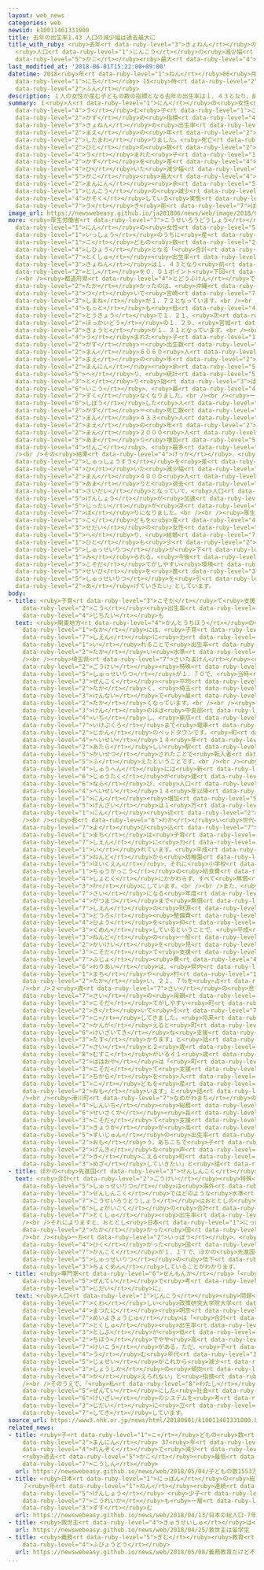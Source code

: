 ```yaml
---
layout: web_news
categories: web
newsid: k10011461331000
title: 去年の出生率1.43 人口の減少幅は過去最大に
title_with_ruby: <ruby>去年<rt data-ruby-level="3">きょねん</rt></ruby>の<ruby>出生率<rt data-ruby-level="5">しゅっせいりつ</rt></ruby>1.43
  <ruby>人口<rt data-ruby-level="1">じんこう</rt></ruby>の<ruby>減少幅<rt data-ruby-level="7">げんしょうはば</rt></ruby>は<ruby>過去<rt
  data-ruby-level="5">かこ</rt></ruby><ruby>最大<rt data-ruby-level="4">さいだい</rt></ruby>に
last_modified_at: '2018-06-01T15:22:00+09:00'
datetime: 2018<ruby>年<rt data-ruby-level="1">ねん</rt></ruby>06<ruby>月<rt data-ruby-level="1">がつ</rt></ruby>01<ruby>日<rt
  data-ruby-level="1">にち</rt></ruby> 15<ruby>時<rt data-ruby-level="2">じ</rt></ruby>22<ruby>分<rt
  data-ruby-level="2">ふん</rt></ruby>
description: １人の女性が産む子どもの数の指標となる去年の出生率は１．４３となり、前の年をわずかに下回りました。死亡した人の数から産まれた子どもの数を差し引いた減少幅は、過去最大の３９万人余りとなり、人口の減少が加速している実態が浮き彫りとなりました。
summary: １<ruby>人<rt data-ruby-level="1">にん</rt></ruby>の<ruby>女性<rt data-ruby-level="5">じょせい</rt></ruby>が<ruby>産<rt
  data-ruby-level="4">う</rt></ruby>む<ruby>子<rt data-ruby-level="1">こ</rt></ruby>どもの<ruby>数<rt
  data-ruby-level="2">かず</rt></ruby>の<ruby>指標<rt data-ruby-level="4">しひょう</rt></ruby>となる<ruby>去年<rt
  data-ruby-level="3">きょねん</rt></ruby>の<ruby>出生率<rt data-ruby-level="5">しゅっせいりつ</rt></ruby>は１．４３となり、<ruby>前<rt
  data-ruby-level="2">まえ</rt></ruby>の<ruby>年<rt data-ruby-level="2">とし</rt></ruby>をわずかに<ruby>下回<rt
  data-ruby-level="2">したまわ</rt></ruby>りました。<ruby>死亡<rt data-ruby-level="6">しぼう</rt></ruby>した<ruby>人<rt
  data-ruby-level="2">ひと</rt></ruby>の<ruby>数<rt data-ruby-level="2">かず</rt></ruby>から<ruby>産<rt
  data-ruby-level="4">う</rt></ruby>まれた<ruby>子<rt data-ruby-level="1">こ</rt></ruby>どもの<ruby>数<rt
  data-ruby-level="2">かず</rt></ruby>を<ruby>差<rt data-ruby-level="4">さ</rt></ruby>し<ruby>引<rt
  data-ruby-level="4">ひ</rt></ruby>いた<ruby>減少幅<rt data-ruby-level="7">げんしょうはば</rt></ruby>は、<ruby>過去<rt
  data-ruby-level="5">かこ</rt></ruby><ruby>最大<rt data-ruby-level="4">さいだい</rt></ruby>の３９<ruby>万人<rt
  data-ruby-level="2">まんにん</rt></ruby><ruby>余<rt data-ruby-level="5">あま</rt></ruby>りとなり、<ruby>人口<rt
  data-ruby-level="1">じんこう</rt></ruby>の<ruby>減少<rt data-ruby-level="5">げんしょう</rt></ruby>が<ruby>加速<rt
  data-ruby-level="4">かそく</rt></ruby>している<ruby>実態<rt data-ruby-level="5">じったい</rt></ruby>が<ruby>浮<rt
  data-ruby-level="7">う</rt></ruby>き<ruby>彫<rt data-ruby-level="7">ぼ</rt></ruby>りとなりました。
image_url: https://newswebeasy.github.io/ja201806/news/web/image/2018/06/01/K10011461331_1806011547_1806011548_01_02.jpg
more: <ruby>厚生労働省<rt data-ruby-level="7">こうせいろうどうしょう</rt></ruby>によりますと、１<ruby>人<rt
  data-ruby-level="1">にん</rt></ruby>の<ruby>女性<rt data-ruby-level="5">じょせい</rt></ruby>が<ruby>一生<rt
  data-ruby-level="1">いっしょう</rt></ruby>のうちに<ruby>産<rt data-ruby-level="4">う</rt></ruby>む<ruby>子<rt
  data-ruby-level="1">こ</rt></ruby>どもの<ruby>数<rt data-ruby-level="2">かず</rt></ruby>の<ruby>指標<rt
  data-ruby-level="4">しひょう</rt></ruby>となる「<ruby>合計<rt data-ruby-level="2">ごうけい</rt></ruby><ruby>特殊<rt
  data-ruby-level="7">とくしゅ</rt></ruby><ruby>出生率<rt data-ruby-level="5">しゅっせいりつ</rt></ruby>」は、<ruby>去年<rt
  data-ruby-level="3">きょねん</rt></ruby>は１．４３となり<ruby>前<rt data-ruby-level="2">まえ</rt></ruby>の<ruby>年<rt
  data-ruby-level="2">とし</rt></ruby>を０．０１ポイント<ruby>下回<rt data-ruby-level="2">したまわ</rt></ruby>りました。<br
  /><br /><ruby>都道府県<rt data-ruby-level="4">とどうふけん</rt></ruby>で<ruby>最<rt data-ruby-level="4">もっと</rt></ruby>も<ruby>高<rt
  data-ruby-level="2">たか</rt></ruby>かったのは、<ruby>沖縄<rt data-ruby-level="7">おきなわ</rt></ruby>で１．９４、<ruby>次<rt
  data-ruby-level="3">つ</rt></ruby>いで<ruby>宮崎<rt data-ruby-level="7">みやざき</rt></ruby>が１．７３、<ruby>島根<rt
  data-ruby-level="3">しまね</rt></ruby>が１．７２となっています。<br /><br /><ruby>一方<rt data-ruby-level="2">いっぽう</rt></ruby>、<ruby>最<rt
  data-ruby-level="4">もっと</rt></ruby>も<ruby>低<rt data-ruby-level="4">ひく</rt></ruby>かったのは<ruby>東京<rt
  data-ruby-level="2">とうきょう</rt></ruby>で１．２１、<ruby>次<rt data-ruby-level="3">つ</rt></ruby>いで<ruby>北海道<rt
  data-ruby-level="2">ほっかいどう</rt></ruby>の１．２９、<ruby>宮城<rt data-ruby-level="8">みやぎ</rt></ruby>と<ruby>京都<rt
  data-ruby-level="3">きょうと</rt></ruby>が１．３１となっています。<br /><br /><ruby>去年<rt data-ruby-level="3">きょねん</rt></ruby><ruby>産<rt
  data-ruby-level="4">う</rt></ruby>まれた<ruby>子<rt data-ruby-level="1">こ</rt></ruby>どもの<ruby>数<rt
  data-ruby-level="2">かず</rt></ruby>＝<ruby>出生数<rt data-ruby-level="2">しゅっしょうすう</rt></ruby>は９４<ruby>万<rt
  data-ruby-level="2">まん</rt></ruby>６０６０<ruby>人<rt data-ruby-level="1">にん</rt></ruby>と<ruby>前<rt
  data-ruby-level="2">まえ</rt></ruby>の<ruby>年<rt data-ruby-level="2">とし</rt></ruby>より３<ruby>万人<rt
  data-ruby-level="2">まんにん</rt></ruby><ruby>余<rt data-ruby-level="5">あま</rt></ruby>り<ruby>減<rt
  data-ruby-level="5">へ</rt></ruby>り、<ruby>統計<rt data-ruby-level="5">とうけい</rt></ruby>を<ruby>取<rt
  data-ruby-level="3">と</rt></ruby>り<ruby>始<rt data-ruby-level="3">はじ</rt></ruby>めて<ruby>以降<rt
  data-ruby-level="6">いこう</rt></ruby>、<ruby>最<rt data-ruby-level="4">もっと</rt></ruby>も<ruby>少<rt
  data-ruby-level="2">すく</rt></ruby>なくなりました。<br /><br /><ruby>一方<rt data-ruby-level="2">いっぽう</rt></ruby>、<ruby>死亡<rt
  data-ruby-level="6">しぼう</rt></ruby>した<ruby>人<rt data-ruby-level="2">ひと</rt></ruby>の<ruby>数<rt
  data-ruby-level="2">かず</rt></ruby>＝<ruby>死亡数<rt data-ruby-level="6">しぼうすう</rt></ruby>は１３４<ruby>万<rt
  data-ruby-level="2">まん</rt></ruby>４３３<ruby>人<rt data-ruby-level="1">にん</rt></ruby>で、<ruby>前<rt
  data-ruby-level="2">まえ</rt></ruby>の<ruby>年<rt data-ruby-level="2">とし</rt></ruby>より３<ruby>万<rt
  data-ruby-level="2">まん</rt></ruby>２０００<ruby>人<rt data-ruby-level="1">にん</rt></ruby><ruby>余<rt
  data-ruby-level="5">あま</rt></ruby>り<ruby>増加<rt data-ruby-level="5">ぞうか</rt></ruby>し、<ruby>戦後<rt
  data-ruby-level="4">せんご</rt></ruby>、<ruby>最多<rt data-ruby-level="4">さいた</rt></ruby>となっています。<br
  /><br />その<ruby>結果<rt data-ruby-level="4">けっか</rt></ruby>、<ruby>死亡数<rt data-ruby-level="6">しぼうすう</rt></ruby>から<ruby>出生数<rt
  data-ruby-level="2">しゅっしょうすう</rt></ruby>を<ruby>差<rt data-ruby-level="4">さ</rt></ruby>し<ruby>引<rt
  data-ruby-level="4">ひ</rt></ruby>いた<ruby>減少幅<rt data-ruby-level="7">げんしょうはば</rt></ruby>は３９<ruby>万<rt
  data-ruby-level="2">まん</rt></ruby>４０００<ruby>人<rt data-ruby-level="1">にん</rt></ruby><ruby>余<rt
  data-ruby-level="5">あま</rt></ruby>りと<ruby>過去<rt data-ruby-level="5">かこ</rt></ruby><ruby>最大<rt
  data-ruby-level="4">さいだい</rt></ruby>となっていて、<ruby>人口<rt data-ruby-level="1">じんこう</rt></ruby>の<ruby>減少<rt
  data-ruby-level="5">げんしょう</rt></ruby>が<ruby>加速<rt data-ruby-level="4">かそく</rt></ruby>している<ruby>実態<rt
  data-ruby-level="5">じったい</rt></ruby>が<ruby>浮<rt data-ruby-level="7">う</rt></ruby>き<ruby>彫<rt
  data-ruby-level="7">ぼ</rt></ruby>りになりました。<br /><br /><ruby>厚生労働省<rt data-ruby-level="7">こうせいろうどうしょう</rt></ruby>は「<ruby>子<rt
  data-ruby-level="1">こ</rt></ruby>どもを<ruby>産<rt data-ruby-level="4">う</rt></ruby>む<ruby>世代<rt
  data-ruby-level="3">せだい</rt></ruby>の<ruby>女性<rt data-ruby-level="5">じょせい</rt></ruby>が<ruby>減<rt
  data-ruby-level="5">へ</rt></ruby>り、<ruby>結婚<rt data-ruby-level="7">けっこん</rt></ruby>する<ruby>人<rt
  data-ruby-level="1">ひと</rt></ruby>も<ruby>少<rt data-ruby-level="2">すく</rt></ruby>なくなっていて、<ruby>出生率<rt
  data-ruby-level="5">しゅっせいりつ</rt></ruby>が<ruby>下<rt data-ruby-level="1">さ</rt></ruby>がったと<ruby>見<rt
  data-ruby-level="1">み</rt></ruby>られる。<ruby>今後<rt data-ruby-level="2">こんご</rt></ruby>、<ruby>子育<rt
  data-ruby-level="3">こそだ</rt></ruby>てがしやすい<ruby>環境<rt data-ruby-level="7">かんきょう</rt></ruby><ruby>整備<rt
  data-ruby-level="5">せいび</rt></ruby>を<ruby>進<rt data-ruby-level="3">すす</rt></ruby>めて<ruby>出生率<rt
  data-ruby-level="5">しゅっせいりつ</rt></ruby>を<ruby>引<rt data-ruby-level="2">ひ</rt></ruby>き<ruby>上<rt
  data-ruby-level="2">あ</rt></ruby>げていきたい」としています。
body:
- title: <ruby>子育<rt data-ruby-level="3">こそだ</rt></ruby>て<ruby>支援<rt data-ruby-level="7">しえん</rt></ruby>で<ruby>高<rt
    data-ruby-level="2">こう</rt></ruby><ruby>出生率<rt data-ruby-level="5">しゅっせいりつ</rt></ruby>の<ruby>自治体<rt
    data-ruby-level="4">じちたい</rt></ruby>も
  text: <ruby>関東地方<rt data-ruby-level="4">かんとうちほう</rt></ruby>の<ruby>自治体<rt data-ruby-level="4">じちたい</rt></ruby>の<ruby>中<rt
    data-ruby-level="1">なか</rt></ruby>には、<ruby>子育<rt data-ruby-level="3">こそだ</rt></ruby>て<ruby>支援<rt
    data-ruby-level="7">しえん</rt></ruby>に<ruby>力<rt data-ruby-level="1">ちから</rt></ruby>を<ruby>入<rt
    data-ruby-level="1">い</rt></ruby>れることで<ruby>出生率<rt data-ruby-level="5">しゅっせいりつ</rt></ruby>が<ruby>高<rt
    data-ruby-level="2">たか</rt></ruby>い<ruby>水準<rt data-ruby-level="5">すいじゅん</rt></ruby>になっているところもあります。<br
    /><br /><ruby>埼玉県<rt data-ruby-level="7">さいたまけん</rt></ruby><ruby>滑川町<rt data-ruby-level="7">なめがわまち</rt></ruby>はおととしの<ruby>合計<rt
    data-ruby-level="2">ごうけい</rt></ruby><ruby>特殊<rt data-ruby-level="7">とくしゅ</rt></ruby><ruby>出生率<rt
    data-ruby-level="5">しゅっせいりつ</rt></ruby>が１．７０で、<ruby>当時<rt data-ruby-level="2">とうじ</rt></ruby>の<ruby>全国<rt
    data-ruby-level="3">ぜんこく</rt></ruby><ruby>平均<rt data-ruby-level="5">へいきん</rt></ruby>の１．４４より０．２６ポイント<ruby>高<rt
    data-ruby-level="2">たか</rt></ruby>く、<ruby>埼玉<rt data-ruby-level="7">さいたま</rt></ruby><ruby>県内<rt
    data-ruby-level="3">けんない</rt></ruby>で<ruby>最<rt data-ruby-level="4">もっと</rt></ruby>も<ruby>高<rt
    data-ruby-level="2">たか</rt></ruby>くなっています。<br /><br /><ruby>滑川町<rt data-ruby-level="7">なめがわまち</rt></ruby>は<ruby>県<rt
    data-ruby-level="3">けん</rt></ruby>のほぼ<ruby>中央部<rt data-ruby-level="3">ちゅうおうぶ</rt></ruby>に<ruby>位置<rt
    data-ruby-level="4">いち</rt></ruby>し、<ruby>東京<rt data-ruby-level="2">とうきょう</rt></ruby>・<ruby>池袋<rt
    data-ruby-level="7">いけぶくろ</rt></ruby>まで<ruby>電車<rt data-ruby-level="2">でんしゃ</rt></ruby>でおよそ１<ruby>時間<rt
    data-ruby-level="2">じかん</rt></ruby>のベッドタウンです。<ruby>町<rt data-ruby-level="1">まち</rt></ruby>によりますと、<ruby>平成<rt
    data-ruby-level="4">へいせい</rt></ruby>１４<ruby>年<rt data-ruby-level="1">ねん</rt></ruby>に<ruby>新<rt
    data-ruby-level="2">あたら</rt></ruby>しい<ruby>駅<rt data-ruby-level="3">えき</rt></ruby>が<ruby>開設<rt
    data-ruby-level="5">かいせつ</rt></ruby>されたことで<ruby>転入者<rt data-ruby-level="3">てんにゅうしゃ</rt></ruby>が<ruby>増<rt
    data-ruby-level="5">ふ</rt></ruby>えたということです。<br /><br /><ruby>駅<rt data-ruby-level="3">えき</rt></ruby>の<ruby>周辺<rt
    data-ruby-level="4">しゅうへん</rt></ruby>には<ruby>新<rt data-ruby-level="2">あたら</rt></ruby>しい<ruby>住宅<rt
    data-ruby-level="6">じゅうたく</rt></ruby>が<ruby>建<rt data-ruby-level="6">た</rt></ruby>ち<ruby>並<rt
    data-ruby-level="6">なら</rt></ruby>び、<ruby>人口<rt data-ruby-level="1">じんこう</rt></ruby>は<ruby>平成<rt
    data-ruby-level="4">へいせい</rt></ruby>１４<ruby>年以降<rt data-ruby-level="6">ねんいこう</rt></ruby>、およそ６０００<ruby>人<rt
    data-ruby-level="1">にん</rt></ruby><ruby>増加<rt data-ruby-level="5">ぞうか</rt></ruby>し、<ruby>現在<rt
    data-ruby-level="5">げんざい</rt></ruby>は１<ruby>万<rt data-ruby-level="2">まん</rt></ruby>９０００<ruby>人<rt
    data-ruby-level="1">にん</rt></ruby><ruby>近<rt data-ruby-level="2">ちか</rt></ruby>くになっています。<br
    /><br /><ruby>若<rt data-ruby-level="6">わか</rt></ruby>い<ruby>世代<rt data-ruby-level="3">せだい</rt></ruby>を<ruby>呼<rt
    data-ruby-level="7">よ</rt></ruby>び<ruby>込<rt data-ruby-level="7">こ</rt></ruby>もうと<ruby>町<rt
    data-ruby-level="1">まち</rt></ruby>は<ruby>子育<rt data-ruby-level="3">こそだ</rt></ruby>て<ruby>支援<rt
    data-ruby-level="7">しえん</rt></ruby>に<ruby>力<rt data-ruby-level="1">ちから</rt></ruby>を<ruby>入<rt
    data-ruby-level="1">い</rt></ruby>れています。<ruby>平成<rt data-ruby-level="4">へいせい</rt></ruby>２３<ruby>年度<rt
    data-ruby-level="3">ねんど</rt></ruby>から<ruby>幼稚園<rt data-ruby-level="7">ようちえん</rt></ruby>と<ruby>保育園<rt
    data-ruby-level="5">ほいくえん</rt></ruby>、それに<ruby>小学校<rt data-ruby-level="1">しょうがっこう</rt></ruby>と<ruby>中学校<rt
    data-ruby-level="1">ちゅうがっこう</rt></ruby>の<ruby>給食費<rt data-ruby-level="4">きゅうしょくひ</rt></ruby>を<ruby>所得<rt
    data-ruby-level="4">しょとく</rt></ruby>にかかわらず、すべて<ruby>無償<rt data-ruby-level="7">むしょう</rt></ruby><ruby>化<rt
    data-ruby-level="3">か</rt></ruby>にしています。<br /><br />また、<ruby>医療費<rt data-ruby-level="7">いりょうひ</rt></ruby>も１８<ruby>歳<rt
    data-ruby-level="7">さい</rt></ruby>になる<ruby>年度<rt data-ruby-level="3">ねんど</rt></ruby>の３<ruby>月末<rt
    data-ruby-level="4">がつまつ</rt></ruby>まで<ruby>無償<rt data-ruby-level="7">むしょう</rt></ruby>にしています。こうした<ruby>支援<rt
    data-ruby-level="7">しえん</rt></ruby>の<ruby>財源<rt data-ruby-level="6">ざいげん</rt></ruby>は、<ruby>道路<rt
    data-ruby-level="3">どうろ</rt></ruby><ruby>整備費<rt data-ruby-level="5">せいびひ</rt></ruby>などの<ruby>費用<rt
    data-ruby-level="4">ひよう</rt></ruby>を<ruby>抑<rt data-ruby-level="7">おさ</rt></ruby>えて<ruby>工面<rt
    data-ruby-level="3">くめん</rt></ruby>しているということで、<ruby>平成<rt data-ruby-level="4">へいせい</rt></ruby>２８<ruby>年度<rt
    data-ruby-level="3">ねんど</rt></ruby>の<ruby>一般<rt data-ruby-level="7">いっぱん</rt></ruby><ruby>会計<rt
    data-ruby-level="2">かいけい</rt></ruby>を<ruby>見<rt data-ruby-level="1">み</rt></ruby>ると、<ruby>子育<rt
    data-ruby-level="3">こそだ</rt></ruby>て<ruby>支援<rt data-ruby-level="7">しえん</rt></ruby>などの「<ruby>扶助<rt
    data-ruby-level="7">ふじょ</rt></ruby><ruby>費<rt data-ruby-level="4">ひ</rt></ruby>」の<ruby>割合<rt
    data-ruby-level="6">わりあい</rt></ruby>は、<ruby>県内<rt data-ruby-level="3">けんない</rt></ruby>のほかの<ruby>町<rt
    data-ruby-level="1">まち</rt></ruby>や<ruby>村<rt data-ruby-level="1">むら</rt></ruby>よりおよそ５ポイント<ruby>高<rt
    data-ruby-level="2">たか</rt></ruby>い、２１．７％を<ruby>占<rt data-ruby-level="7">し</rt></ruby>めています。<br
    /><br />２<ruby>歳<rt data-ruby-level="7">さい</rt></ruby>の<ruby>息子<rt data-ruby-level="8">むすこ</rt></ruby>がいる２９<ruby>歳<rt
    data-ruby-level="7">さい</rt></ruby>の<ruby>母親<rt data-ruby-level="2">ははおや</rt></ruby>は「<ruby>子育<rt
    data-ruby-level="3">こそだ</rt></ruby>てがしやすい<ruby>町<rt data-ruby-level="1">まち</rt></ruby>だと<ruby>聞<rt
    data-ruby-level="2">き</rt></ruby>いて<ruby>引<rt data-ruby-level="7">ひ</rt></ruby>っ<ruby>越<rt
    data-ruby-level="7">こ</rt></ruby>してきました。<ruby>将来<rt data-ruby-level="6">しょうらい</rt></ruby>を<ruby>考<rt
    data-ruby-level="2">かんが</rt></ruby>えると<ruby>町<rt data-ruby-level="1">まち</rt></ruby>の<ruby>経済的<rt
    data-ruby-level="6">けいざいてき</rt></ruby>な<ruby>支援<rt data-ruby-level="7">しえん</rt></ruby>は<ruby>助<rt
    data-ruby-level="3">たす</rt></ruby>かります」と<ruby>話<rt data-ruby-level="2">はな</rt></ruby>しています。また、４<ruby>歳<rt
    data-ruby-level="7">さい</rt></ruby>と２<ruby>歳<rt data-ruby-level="7">さい</rt></ruby>の<ruby>息子<rt
    data-ruby-level="8">むすこ</rt></ruby>がいる４１<ruby>歳<rt data-ruby-level="7">さい</rt></ruby>の<ruby>母親<rt
    data-ruby-level="2">ははおや</rt></ruby>は「<ruby>町<rt data-ruby-level="1">まち</rt></ruby>が<ruby>子育<rt
    data-ruby-level="3">こそだ</rt></ruby>て<ruby>支援<rt data-ruby-level="7">しえん</rt></ruby>に<ruby>力<rt
    data-ruby-level="1">ちから</rt></ruby>を<ruby>入<rt data-ruby-level="1">い</rt></ruby>れていることは、<ruby>子<rt
    data-ruby-level="1">こ</rt></ruby>どもを<ruby>産<rt data-ruby-level="4">う</rt></ruby>むきっかけになっていると<ruby>思<rt
    data-ruby-level="2">おも</rt></ruby>います」と<ruby>話<rt data-ruby-level="2">はな</rt></ruby>しています。<br
    /><br /><ruby>滑川町<rt data-ruby-level="7">なめがわまち</rt></ruby>の<ruby>大塚<rt data-ruby-level="7">おおつか</rt></ruby><ruby>信一<rt
    data-ruby-level="4">しんいち</rt></ruby><ruby>総務<rt data-ruby-level="5">そうむ</rt></ruby><ruby>政策課<rt
    data-ruby-level="6">せいさくか</rt></ruby><ruby>長<rt data-ruby-level="2">ちょう</rt></ruby>は「<ruby>子育<rt
    data-ruby-level="3">こそだ</rt></ruby>て<ruby>支援<rt data-ruby-level="7">しえん</rt></ruby>の<ruby>強化<rt
    data-ruby-level="3">きょうか</rt></ruby>が<ruby>高<rt data-ruby-level="2">たか</rt></ruby>い<ruby>水準<rt
    data-ruby-level="5">すいじゅん</rt></ruby>の<ruby>出生率<rt data-ruby-level="5">しゅっせいりつ</rt></ruby>につながっているのだと<ruby>思<rt
    data-ruby-level="2">おも</rt></ruby>う。あちこちで<ruby>子<rt data-ruby-level="1">こ</rt></ruby>どもの<ruby>元気<rt
    data-ruby-level="2">げんき</rt></ruby>な<ruby>声<rt data-ruby-level="2">こえ</rt></ruby>が<ruby>聞<rt
    data-ruby-level="2">き</rt></ruby>こえる<ruby>町<rt data-ruby-level="1">まち</rt></ruby>を<ruby>目指<rt
    data-ruby-level="3">めざ</rt></ruby>していきたい」と<ruby>話<rt data-ruby-level="2">はな</rt></ruby>しています。
- title: ほかの<ruby>先進国<rt data-ruby-level="3">せんしんこく</rt></ruby>では
  text: <ruby>合計<rt data-ruby-level="2">ごうけい</rt></ruby><ruby>特殊<rt data-ruby-level="7">とくしゅ</rt></ruby><ruby>出生率<rt
    data-ruby-level="5">しゅっせいりつ</rt></ruby>は<ruby>海外<rt data-ruby-level="2">かいがい</rt></ruby>の<ruby>先進国<rt
    data-ruby-level="3">せんしんこく</rt></ruby>ではどのような<ruby>水準<rt data-ruby-level="5">すいじゅん</rt></ruby>になっているのでしょうか。<ruby>厚生労働省<rt
    data-ruby-level="7">こうせいろうどうしょう</rt></ruby>はおととしの<ruby>時点<rt data-ruby-level="2">じてん</rt></ruby>の<ruby>諸外国<rt
    data-ruby-level="6">しょがいこく</rt></ruby>の<ruby>合計<rt data-ruby-level="2">ごうけい</rt></ruby><ruby>特殊<rt
    data-ruby-level="7">とくしゅ</rt></ruby><ruby>出生率<rt data-ruby-level="5">しゅっせいりつ</rt></ruby>をまとめています。<br
    /><br />それによりますと、おととし<ruby>日本<rt data-ruby-level="1">にっぽん</rt></ruby>は１．４４でしたが、これより<ruby>高<rt
    data-ruby-level="2">たか</rt></ruby>かった<ruby>国<rt data-ruby-level="2">くに</rt></ruby>はフランスが１．９２、アメリカ１．８２、イギリス１．７９、ドイツ１．６０などとなっています。<br
    /><br /><ruby>一方<rt data-ruby-level="2">いっぽう</rt></ruby>、<ruby>日本<rt data-ruby-level="1">にっぽん</rt></ruby>より<ruby>低<rt
    data-ruby-level="4">ひく</rt></ruby>かった<ruby>国<rt data-ruby-level="2">くに</rt></ruby>はイタリアが１．３４、シンガポールが１．２０、<ruby>韓国<rt
    data-ruby-level="7">かんこく</rt></ruby>が１．１７で、ほかの<ruby>先進国<rt data-ruby-level="3">せんしんこく</rt></ruby>も<ruby>出生率<rt
    data-ruby-level="5">しゅっせいりつ</rt></ruby>の<ruby>低下<rt data-ruby-level="4">ていか</rt></ruby>に<ruby>直面<rt
    data-ruby-level="3">ちょくめん</rt></ruby>していることがわかります。
- title: <ruby>専門家<rt data-ruby-level="6">せんもんか</rt></ruby>「<ruby>少子化<rt data-ruby-level="3">しょうしか</rt></ruby><ruby>前提<rt
    data-ruby-level="5">ぜんてい</rt></ruby>で<ruby>考<rt data-ruby-level="2">かんが</rt></ruby>える<ruby>時代<rt
    data-ruby-level="3">じだい</rt></ruby>に」
  text: <ruby>人口<rt data-ruby-level="1">じんこう</rt></ruby><ruby>問題<rt data-ruby-level="3">もんだい</rt></ruby>に<ruby>詳<rt
    data-ruby-level="7">くわ</rt></ruby>しい<ruby>政策研究大学院大学<rt data-ruby-level="6">せいさくけんきゅうだいがくいんだいがく</rt></ruby>の<ruby>松谷<rt
    data-ruby-level="4">まつたに</rt></ruby><ruby>明彦<rt data-ruby-level="8">あきひこ</rt></ruby><ruby>名誉教授<rt
    data-ruby-level="7">めいよきょうじゅ</rt></ruby>は「<ruby>合計<rt data-ruby-level="2">ごうけい</rt></ruby><ruby>特殊<rt
    data-ruby-level="7">とくしゅ</rt></ruby><ruby>出生率<rt data-ruby-level="5">しゅっせいりつ</rt></ruby>は、<ruby>都市部<rt
    data-ruby-level="3">としぶ</rt></ruby>が<ruby>低<rt data-ruby-level="4">ひく</rt></ruby>くて<ruby>地方<rt
    data-ruby-level="2">ちほう</rt></ruby>でやや<ruby>高<rt data-ruby-level="2">たか</rt></ruby>くなる<ruby>傾向<rt
    data-ruby-level="7">けいこう</rt></ruby>がある。ただ、<ruby>子<rt data-ruby-level="1">こ</rt></ruby>どもを<ruby>産<rt
    data-ruby-level="4">う</rt></ruby>む<ruby>年代<rt data-ruby-level="3">ねんだい</rt></ruby>の<ruby>女性<rt
    data-ruby-level="5">じょせい</rt></ruby>がこれから<ruby>減少<rt data-ruby-level="5">げんしょう</rt></ruby>していくので、<ruby>少子化<rt
    data-ruby-level="3">しょうしか</rt></ruby>の<ruby>傾向<rt data-ruby-level="7">けいこう</rt></ruby>は<ruby>変<rt
    data-ruby-level="4">か</rt></ruby>えられない」と<ruby>指摘<rt data-ruby-level="7">してき</rt></ruby>しています。<br
    /><br />そのうえで、「<ruby>私<rt data-ruby-level="8">わたし</rt></ruby>たちは<ruby>少子化<rt data-ruby-level="3">しょうしか</rt></ruby>を<ruby>前提<rt
    data-ruby-level="5">ぜんてい</rt></ruby>にした<ruby>社会<rt data-ruby-level="2">しゃかい</rt></ruby>や<ruby>経済<rt
    data-ruby-level="6">けいざい</rt></ruby>のシステムを<ruby>考<rt data-ruby-level="2">かんが</rt></ruby>える<ruby>時代<rt
    data-ruby-level="3">じだい</rt></ruby>に<ruby>立<rt data-ruby-level="1">た</rt></ruby>っている」と<ruby>指摘<rt
    data-ruby-level="7">してき</rt></ruby>しています。
source_url: https://www3.nhk.or.jp/news/html/20180601/k10011461331000.html
related_news:
- title: <ruby>子<rt data-ruby-level="1">こ</rt></ruby>どもの<ruby>数<rt data-ruby-level="2">すう</rt></ruby>1553<ruby>万人<rt
    data-ruby-level="2">まんにん</rt></ruby> 37<ruby>年<rt data-ruby-level="1">ねん</rt></ruby><ruby>連続<rt
    data-ruby-level="4">れんぞく</rt></ruby>で<ruby>減少<rt data-ruby-level="5">げんしょう</rt></ruby>
    <ruby>過去<rt data-ruby-level="5">かこ</rt></ruby><ruby>最低<rt data-ruby-level="4">さいてい</rt></ruby>を<ruby>更新<rt
    data-ruby-level="7">こうしん</rt></ruby>
  url: https://newswebeasy.github.io/news/web/2018/05/04/子どもの数1553万人-37年連続で減少-過去最低を更新
- title: <ruby>日本<rt data-ruby-level="1">にっぽん</rt></ruby>の<ruby>総人口<rt data-ruby-level="5">そうじんこう</rt></ruby>
    ７<ruby>年<rt data-ruby-level="1">ねん</rt></ruby><ruby>連続<rt data-ruby-level="4">れんぞく</rt></ruby><ruby>減少<rt
    data-ruby-level="5">げんしょう</rt></ruby> <ruby>少子<rt data-ruby-level="2">しょうし</rt></ruby><ruby>高齢化<rt
    data-ruby-level="7">こうれいか</rt></ruby>も<ruby>一層<rt data-ruby-level="6">いっそう</rt></ruby><ruby>進<rt
    data-ruby-level="3">すす</rt></ruby>む
  url: https://newswebeasy.github.io/news/web/2018/04/13/日本の総人口-7年連続減少-少子高齢化も一層進む
- title: <ruby>救世主<rt data-ruby-level="4">きゅうせいしゅ</rt></ruby>は<ruby>留学生<rt data-ruby-level="5">りゅうがくせい</rt></ruby>？
  url: https://newswebeasy.github.io/news/web/2018/04/25/救世主は留学生
- title: <ruby>義務<rt data-ruby-level="5">ぎむ</rt></ruby><ruby>教育<rt data-ruby-level="3">きょういく</rt></ruby>だけど<ruby>不平等<rt
    data-ruby-level="4">ふびょうどう</rt></ruby>
  url: https://newswebeasy.github.io/news/web/2018/05/08/義務教育だけど不平等
...
```

